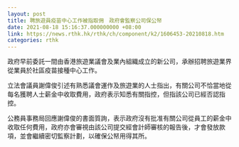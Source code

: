 ```yaml
---
layout: post
title: 聘旅遊員疫苗中心工作被指取佣　政府會監察公司保公帑
date: 2021-08-18 15:16:37.000000000 +08:00
link: https://news.rthk.hk/rthk/ch/component/k2/1606453-20210818.htm
categories: rthk
---
```


政府早前委託一間由香港旅遊業議會及業內組織成立的新公司，承辦招聘旅遊業界從業員於社區疫苗接種中心工作。

立法會議員謝偉俊引述有熟悉議會運作及旅遊業的人士指出，有關公司不恰當地從每名獲聘人士薪金中收取費用，政府表示知悉有關指控，但指該公司已經否認指控。

公務員事務局回應謝偉俊的書面質詢，表示政府沒有批准有關公司從員工的薪金中收取任何費用，政府亦會審視由該公司提交經會計師審核的報告後，才會發放款項，並會繼續密切監察計劃，以確保公帑用得其所。
